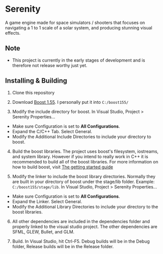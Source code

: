 # Serenity
A game engine made for space simulators / shooters that focuses on navigating a 1 to 1 scale of a solar system, and producing stunning visual effects.

Note
----
* This project is currently in the early stages of development and is therefore not release worthy just yet.

Installing & Building
---------------------

1. Clone this repository

2. Download [Boost 1.55](http://www.boost.org/users/history/version_1_55_0.html). I personally put it into `C:/boost155/`

3. Modify the include directory for boost. In Visual Studio, Project > Serenity Properties...
  - Make sure Configuration is set to **All Configurations**.
  - Expand the C/C++ Tab. Select General.
  - Modify the Additional Include Directories to include your directory to boost.

4. Build the boost libraries. The project uses boost's filesystem, iostreams, and system library. However if you intend to really work in C++ it is recommended to build all of the boost libraries. For more information on how to build boost, visit [The getting started guide](http://www.boost.org/doc/libs/1_55_0/more/getting_started/windows.html)

5. Modify the linker to include the boost library directories. Normally they are built in your directory of boost under the stage/lib folder. Example: `C:/boost155/stage/lib`. In Visual Studio, Project > Serenity Properties...
  - Make sure Configuration is set to **All Configurations**.
  - Expand the Linker. Select General.
  - Modify the Additional Library Directories to include your directory to the boost libraries.

6. All other dependencies are included in the dependencies folder and properly linked to the visual studio project. The other dependencies are SFML, GLEW, Bullet, and GLM.

7. Build. In Visual Studio, hit Ctrl-F5. Debug builds will be in the Debug folder, Release builds will be in the Release folder.
